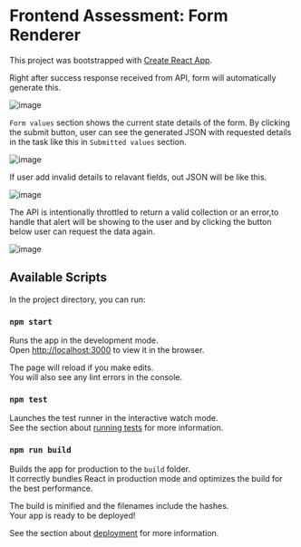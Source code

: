# Frontend Assessment: Form Renderer

This project was bootstrapped with [Create React App](https://github.com/facebook/create-react-app).

Right after success response received from API, form will automatically generate this.

![image](https://user-images.githubusercontent.com/17267615/169065750-f94baf69-534c-4e58-acc5-71d611b5ad34.png)

`Form values` section shows the current state details of the form. By clicking the submit button, user can see the generated JSON with requested details in the task like this in `Submitted values` section.

![image](https://user-images.githubusercontent.com/17267615/169068099-fc473563-b4ef-48a3-8b73-f3c4d548bf52.png)

If user add invalid details to relavant fields, out JSON will be like this. 

![image](https://user-images.githubusercontent.com/17267615/169067609-56473e4a-0327-45bc-8eec-f4127d5c8860.png)

The API is intentionally throttled to return a valid collection or an error,to handle that alert will be showing to the user and by clicking the button below user can request the data again.

![image](https://user-images.githubusercontent.com/17267615/169065100-e72f5a07-f4b1-4b80-b258-41be8234d0f0.png)


## Available Scripts

In the project directory, you can run:

### `npm start`

Runs the app in the development mode.\
Open [http://localhost:3000](http://localhost:3000) to view it in the browser.

The page will reload if you make edits.\
You will also see any lint errors in the console.

### `npm test`

Launches the test runner in the interactive watch mode.\
See the section about [running tests](https://facebook.github.io/create-react-app/docs/running-tests) for more information.

### `npm run build`

Builds the app for production to the `build` folder.\
It correctly bundles React in production mode and optimizes the build for the best performance.

The build is minified and the filenames include the hashes.\
Your app is ready to be deployed!

See the section about [deployment](https://facebook.github.io/create-react-app/docs/deployment) for more information.
